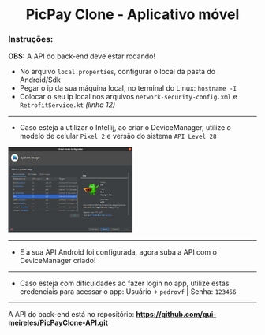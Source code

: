 <h1 align="center">PicPay Clone - Aplicativo móvel</h1>

### Instruções:

**OBS:** A API do back-end deve estar rodando!

- No arquivo `local.properties`, configurar o local da pasta do Android/Sdk
- Pegar o ip da sua máquina local, no terminal do Linux: `hostname -I`
- Colocar o seu ip local nos arquivos `network-security-config.xml` e `RetrofitService.kt` *(linha 12)*
---
- Caso esteja a utilizar o Intellij, ao criar o DeviceManager, utilize o modelo de celular `Pixel 2` e versão do sistema `API Level 28`
<img style="width: 50%" src="./git-images/Device-Manager.png" alt="img-profile"/>

---

- E a sua API Android foi configurada, agora suba a API com o DeviceManager criado!

---

- Caso esteja com dificuldades ao fazer login no app, utilize estas credenciais para acessar o app: Usuário-> `pedrovf` | Senha: `123456`

---

A API do back-end está no repositório: **https://github.com/gui-meireles/PicPayClone-API.git**
